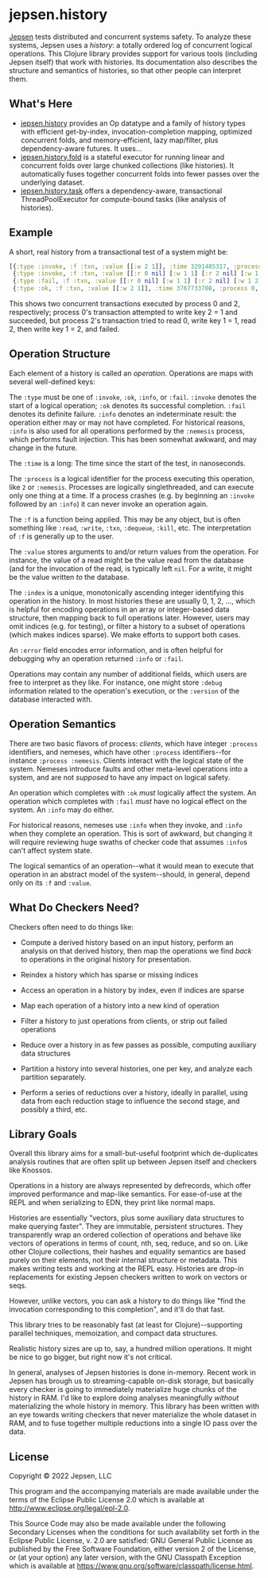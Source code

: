 # jepsen.history

[Jepsen](https://jepsen.io) tests distributed and concurrent systems safety. To
analyze these systems, Jepsen uses a *history*: a totally ordered log of
concurrent logical operations. This Clojure library provides support for
various tools (including Jepsen itself) that work with histories. Its
documentation also describes the structure and semantics of histories, so that
other people can interpret them.

## What's Here

- [jepsen.history](src/jepsen/history.clj) provides an Op datatype and a family
  of history types with efficient get-by-index, invocation-completion mapping,
  optimized concurrent folds, and memory-efficient, lazy map/filter, plus
  dependency-aware futures. It uses...
- [jepsen.history.fold](src/jepsen/history/fold.clj) is a stateful executor for
  running linear and concurrent folds over large chunked collections (like
  histories). It automatically fuses together concurrent folds into fewer
  passes over the underlying dataset.
- [jepsen.history.task](src/jepsen/history/task.clj) offers a dependency-aware,
  transactional ThreadPoolExecutor for compute-bound tasks (like analysis of
  histories).

## Example

A short, real history from a transactional test of a system might be:

```clj
[{:type :invoke, :f :txn, :value [[:w 2 1]], :time 3291485317, :process 0, :index 0}
 {:type :invoke, :f :txn, :value [[:r 0 nil] [:w 1 1] [:r 2 nil] [:w 1 2]], :time 3296209422, :process 2, :index 1}
 {:type :fail, :f :txn, :value [[:r 0 nil] [:w 1 1] [:r 2 nil] [:w 1 2]], :time 3565403674, :process 2, :index 2, :error [:duplicate-key "etcdserver: duplicate key given in txn request"]}
 {:type :ok, :f :txn, :value [[:w 2 1]], :time 3767733708, :process 0, :index 3}]
```

This shows two concurrent transactions executed by process 0 and 2,
respectively; process 0's transaction attempted to write key 2 = 1 and
succeeded, but process 2's transaction tried to read 0, write key 1 = 1, read
2, then write key 1 = 2, and failed.

## Operation Structure

Each element of a history is called an *operation*. Operations are maps with
several well-defined keys:

The `:type` must be one of `:invoke`, `:ok`, `:info`, or `:fail`. `:invoke`
denotes the start of a logical operation; `:ok` denotes its successful
completion. `:fail` denotes its definite failure. `:info` denotes an
indeterminate result: the operation either may or may not have completed. For
historical reasons, `:info` is also used for all operations performed by the
`:nemesis` process, which performs fault injection. This has been somewhat
awkward, and may change in the future.

The `:time` is a long: The time since the start of the test, in nanoseconds.

The `:process` is a logical identifier for the process executing this
operation, like `2` or `:nemesis`. Processes are logically singlethreaded, and
can execute only one thing at a time. If a process crashes (e.g. by beginning
an `:invoke` followed by an `:info`) it can never invoke an operation again.

The `:f` is a function being applied. This may be any object, but is often
something like `:read`, `:write`, `:txn`, `:dequeue`, `:kill`, etc. The
interpretation of `:f` is generally up to the user.

The `:value` stores arguments to and/or return values from the operation. For
instance, the value of a read might be the value read from the database (and
for the invocation of the read, is typically left `nil`. For a write, it might
be the value written *to* the database.

The `:index` is a unique, monotonically ascending integer identifying this
operation in the history. In most histories these are usually 0, 1, 2, ...,
which is helpful for encoding operations in an array or integer-based data
structure, then mapping back to full operations later. However, users may omit
indices (e.g. for testing), or filter a history to a subset of operations
(which makes indices sparse). We make efforts to support both cases.

An `:error` field encodes error information, and is often helpful for debugging
why an operation returned `:info` or `:fail`.

Operations may contain any number of additional fields, which users are free to
interpret as they like. For instance, one might store `:debug` information
related to the operation's execution, or the `:version` of the database
interacted with.

## Operation Semantics

There are two basic flavors of process: *clients*, which have integer
`:process` identifiers, and nemeses, which have other `:process`
identifiers--for instance `:process :nemesis`. Clients interact with the
logical state of the system. Nemeses introduce faults and other meta-level
operations into a system, and are not *supposed* to have any impact on logical
safety.

An operation which completes with `:ok` *must* logically affect the system. An operation which completes with `:fail` *must* have no logical effect on the system. An `:info` may do either.

For historical reasons, nemeses use `:info` when they invoke, and `:info` when
they complete an operation. This is sort of awkward, but changing it will
require reviewing huge swaths of checker code that assumes `:info`s can't
affect system state.

The logical semantics of an operation--what it would mean to execute that
operation in an abstract model of the system--should, in general, depend only
on its `:f` and `:value`.

## What Do Checkers Need?

Checkers often need to do things like:

- Compute a derived history based on an input history, perform an analysis on
  that derived history, then map the operations we find *back* to operations in
  the original history for presentation.

- Reindex a history which has sparse or missing indices

- Access an operation in a history by index, even if indices are sparse

- Map each operation of a history into a new kind of operation

- Filter a history to just operations from clients, or strip out failed
  operations

- Reduce over a history in as few passes as possible, computing auxiliary data
  structures

- Partition a history into several histories, one per key, and analyze each
  partition separately.

- Perform a series of reductions over a history, ideally in parallel, using
  data from each reduction stage to influence the second stage, and possibly a
  third, etc.

## Library Goals

Overall this library aims for a small-but-useful footprint which de-duplicates
analysis routines that are often split up between Jepsen itself and checkers
like Knossos.

Operations in a history are always represented by defrecords, which offer
improved performance and map-like semantics. For ease-of-use at the REPL and
when serializing to EDN, they print like normal maps.

Histories are essentially "vectors, plus some auxiliary data structures to make
querying faster". They are immutable, persistent structures. They transparently
wrap an ordered collection of operations and behave like vectors of operations
in terms of count, nth, seq, reduce, and so on. Like other Clojure collections,
their hashes and equality semantics are based purely on their elements, not
their internal structure or metadata. This makes writing tests and working at
the REPL easy. Histories are drop-in replacements for existing Jepsen checkers
written to work on vectors or seqs.

However, unlike vectors, you can ask a history to do things like "find the
invocation corresponding to this completion", and it'll do that fast.

This library tries to be reasonably fast (at least for Clojure)--supporting
parallel techniques, memoization, and compact data structures.

Realistic history sizes are up to, say, a hundred million operations. It might
be nice to go bigger, but right now it's not critical.

In general, analyses of Jepsen histories is done in-memory. Recent work in
Jepsen has brough us to streaming-capable on-disk storage, but basically every
checker is going to immediately materialize huge chunks of the history in RAM.
I'd like to explore doing analyses meaningfully *without* materializing the
whole history in memory. This library has been written with an eye towards
writing checkers that never materialize the whole dataset in RAM, and to fuse
together multiple reductions into a single IO pass over the data.

## License

Copyright © 2022 Jepsen, LLC

This program and the accompanying materials are made available under the
terms of the Eclipse Public License 2.0 which is available at
http://www.eclipse.org/legal/epl-2.0.

This Source Code may also be made available under the following Secondary
Licenses when the conditions for such availability set forth in the Eclipse
Public License, v. 2.0 are satisfied: GNU General Public License as published by
the Free Software Foundation, either version 2 of the License, or (at your
option) any later version, with the GNU Classpath Exception which is available
at https://www.gnu.org/software/classpath/license.html.
